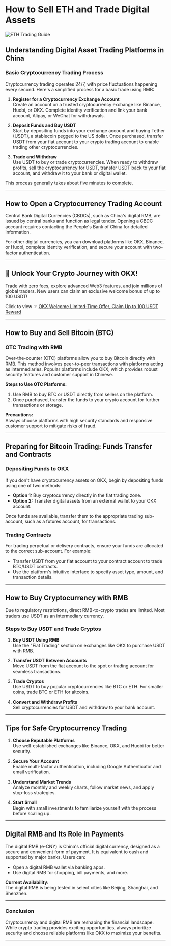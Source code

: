 # How to Sell ETH and Trade Digital Assets

![ETH Trading Guide](https://www.ssyg068.com/upload/pic/0/2-92635%20(99).jpg)

## Understanding Digital Asset Trading Platforms in China

### Basic Cryptocurrency Trading Process

Cryptocurrency trading operates 24/7, with price fluctuations happening every second. Here's a simplified process for a basic trade using RMB:

1. **Register for a Cryptocurrency Exchange Account**  
   Create an account on a trusted cryptocurrency exchange like Binance, Huobi, or OKX. Complete identity verification and link your bank account, Alipay, or WeChat for withdrawals.

2. **Deposit Funds and Buy USDT**  
   Start by depositing funds into your exchange account and buying Tether (USDT), a stablecoin pegged to the US dollar. Once purchased, transfer USDT from your fiat account to your crypto trading account to enable trading other cryptocurrencies.

3. **Trade and Withdraw**  
   Use USDT to buy or trade cryptocurrencies. When ready to withdraw profits, sell the cryptocurrency for USDT, transfer USDT back to your fiat account, and withdraw it to your bank or digital wallet.

This process generally takes about five minutes to complete.

---

## How to Open a Cryptocurrency Trading Account

Central Bank Digital Currencies (CBDCs), such as China's digital RMB, are issued by central banks and function as legal tender. Opening a CBDC account requires contacting the People's Bank of China for detailed information. 

For other digital currencies, you can download platforms like OKX, Binance, or Huobi, complete identity verification, and secure your account with two-factor authentication.

---

## 🚀 Unlock Your Crypto Journey with OKX! 

Trade with zero fees, explore advanced Web3 features, and join millions of global traders. New users can claim an exclusive welcome bonus of up to 100 USDT! 

Click to view ☞ [OKX Welcome Limited-Time Offer, Claim Up to 100 USDT Reward](https://bit.ly/OKXe)

---

## How to Buy and Sell Bitcoin (BTC)

### OTC Trading with RMB

Over-the-counter (OTC) platforms allow you to buy Bitcoin directly with RMB. This method involves peer-to-peer transactions with platforms acting as intermediaries. Popular platforms include OKX, which provides robust security features and customer support in Chinese.

**Steps to Use OTC Platforms:**
1. Use RMB to buy BTC or USDT directly from sellers on the platform.
2. Once purchased, transfer the funds to your crypto account for further transactions or storage.

**Precautions:**  
Always choose platforms with high security standards and responsive customer support to mitigate risks of fraud.

---

## Preparing for Bitcoin Trading: Funds Transfer and Contracts

### Depositing Funds to OKX

If you don't have cryptocurrency assets on OKX, begin by depositing funds using one of two methods:
- **Option 1:** Buy cryptocurrency directly in the fiat trading zone.
- **Option 2:** Transfer digital assets from an external wallet to your OKX account.

Once funds are available, transfer them to the appropriate trading sub-account, such as a futures account, for transactions.

### Trading Contracts

For trading perpetual or delivery contracts, ensure your funds are allocated to the correct sub-account. For example:
- Transfer USDT from your fiat account to your contract account to trade BTC/USDT contracts.
- Use the platform's intuitive interface to specify asset type, amount, and transaction details.

---

## How to Buy Cryptocurrency with RMB

Due to regulatory restrictions, direct RMB-to-crypto trades are limited. Most traders use USDT as an intermediary currency.

### Steps to Buy USDT and Trade Cryptos

1. **Buy USDT Using RMB**  
   Use the "Fiat Trading" section on exchanges like OKX to purchase USDT with RMB.

2. **Transfer USDT Between Accounts**  
   Move USDT from the fiat account to the spot or trading account for seamless transactions.

3. **Trade Cryptos**  
   Use USDT to buy popular cryptocurrencies like BTC or ETH. For smaller coins, trade BTC or ETH for altcoins.

4. **Convert and Withdraw Profits**  
   Sell cryptocurrencies for USDT and withdraw to your bank account.

---

## Tips for Safe Cryptocurrency Trading

1. **Choose Reputable Platforms**  
   Use well-established exchanges like Binance, OKX, and Huobi for better security.

2. **Secure Your Account**  
   Enable multi-factor authentication, including Google Authenticator and email verification.

3. **Understand Market Trends**  
   Analyze monthly and weekly charts, follow market news, and apply stop-loss strategies.

4. **Start Small**  
   Begin with small investments to familiarize yourself with the process before scaling up.

---

## Digital RMB and Its Role in Payments

The digital RMB (e-CNY) is China's official digital currency, designed as a secure and convenient form of payment. It is equivalent to cash and supported by major banks. Users can:
- Open a digital RMB wallet via banking apps.
- Use digital RMB for shopping, bill payments, and more.

**Current Availability:**  
The digital RMB is being tested in select cities like Beijing, Shanghai, and Shenzhen.

---

### Conclusion

Cryptocurrency and digital RMB are reshaping the financial landscape. While crypto trading provides exciting opportunities, always prioritize security and choose reliable platforms like OKX to maximize your benefits.

---
